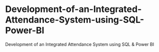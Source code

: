 # Development-of-an-Integrated-Attendance-System-using-SQL-Power-BI
Development of an Integrated Attendance System using SQL &amp; Power BI
